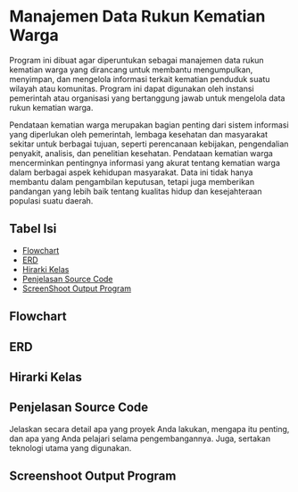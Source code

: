 # Manajemen Data Rukun Kematian Warga

Program ini dibuat agar diperuntukan sebagai manajemen data rukun kematian warga yang dirancang untuk membantu mengumpulkan, menyimpan, dan mengelola informasi terkait kematian penduduk suatu wilayah atau komunitas. Program ini dapat digunakan oleh instansi pemerintah atau organisasi yang bertanggung jawab untuk mengelola data rukun kematian warga.

Pendataan kematian warga merupakan bagian penting dari sistem informasi yang diperlukan oleh pemerintah, lembaga kesehatan dan masyarakat sekitar untuk berbagai tujuan, seperti perencanaan kebijakan, pengendalian penyakit, analisis, dan penelitian kesehatan. Pendataan kematian warga mencerminkan pentingnya informasi yang akurat tentang kematian warga dalam berbagai aspek kehidupan masyarakat. Data ini tidak hanya membantu dalam pengambilan keputusan, tetapi juga memberikan pandangan yang lebih baik tentang kualitas hidup dan kesejahteraan populasi suatu daerah. 

## Tabel Isi

- [Flowchart](#flowchart)
- [ERD](#erd)
- [Hirarki Kelas](#hirarki-kelas)
- [Penjelasan Source Code](#penjelasan-source-code)
- [ScreenShoot Output Program](#screenshoot-output-program)

## Flowchart

## ERD

## Hirarki Kelas

## Penjelasan Source Code

Jelaskan secara detail apa yang proyek Anda lakukan, mengapa itu penting, dan apa yang Anda pelajari selama pengembangannya. Juga, sertakan teknologi utama yang digunakan.

## Screenshoot Output Program

